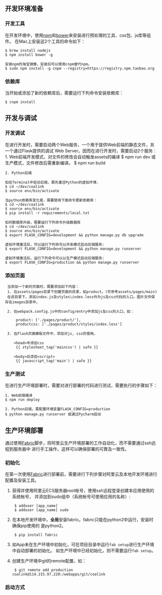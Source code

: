 ## 开发环境准备

### 开发工具
在开发环境中，使用[npm]和[bower]来安装进行预处理的工具、css包、js库等组件。
在Mac上安装这2个工具的命令如下：

    $ brew install nodejs
    $ npm install bower -g

    安装npm的淘宝镜像，安装后可以使用cnpm替代npm。
    $ sudo npm install -g cnpm --registry=https://registry.npm.taobao.org

### 依赖库
当开始或添加了新的依赖库后，需要运行下列命令安装依赖库：

    $ cnpm install

## 开发与调试

### 开发调试
在进行开发时，需要启动两个Web服务，一个用于提供Web前端的静态文件，另一个通过Flask提供的调试
Web Server。因而在进行开发时，需要启动2个服务：
    1. Web前端开发模式，对文件的修改会自动触发assets的编译
    $ npm run dev
    或生产模式，文件修改后需重新编译。
    $ npm run build

    2. Python后端

    如在Terminal中启动后端，需先激活Python的虚拟环境.
    $ cd ~/dev/coalink
    $ source env/bin/activate

    当python依赖库变化是，需要使用下面命令更新依赖库：
    $ cd ~/dev/coalink
    $ source env/bin/activate
    $ pip install -r requirements/local.txt

    如何数据库升级，需要运行下列命令升级数据库
    $ cd ~/dev/coalink
    $ source env/bin/activate
    $ export FLASK_CONFIG=development && python manage.py db upgrade

    虚拟环境激活后，可以运行下列命令以开发模式启动后端服务:
    $ export FLASK_CONFIG=development && python manage.py runserver

    虚拟环境激活后，运行下列命令可以以生产模式启动后端服务:
    $ export FLASK_CONFIG=production && python manage.py runserver


 ### 添加页面

     当添加一个新的页面时，需要添加如下内容：
     1. 在assets/pages目录下创建页面的目录，如product。(可参考assets/pages/main)
     在该目录下，添加index.js及styles\index.less作为js及css代码的入口。图片文件保存在images目录中。

     2. 在webpack.config.js中的config/entry中添加js及css的入口，如：

         product: ['./pages/product/'],
         productcss: ['./pages/product/styles/index.less']

     3. 在Flask页面模板文件中，添加对js, css的使用。

        <head>中添加css
         {{ stylesheet_tag('maincss') | safe }}

        <body>后添加<script>
         {{ javascript_tag('main') | safe }}


### 生产测试
在进行生产环境部署时，需要对进行部署的代码进行测试，需要执行的步骤如下：

    1. Web前端编译
    $ npm run deploy

    2. Python后端，需配置环境变量FLASK_CONFIG=production
    $ python manage.py runserver 或通过Pycharm启动

## 生产环境部署

通过使用[Fabric]脚步，将阿里云生产环境部署的工作自动化，而不需要通过ssh远程到服务器中
进行手工操作，这样可以确保部署的可靠及一致性。

### 初始化
在第一次使用[Fabric]进行部署前，需要进行下列步骤对阿里云及本地开发环境进行配置及安装工具。

1. 获得并使用阿里云ECS服务器root帐号，使用ssh远程登录创建本应用使用的系统帐号，
并添加到sudo组中（系统帐号可使用应用的名称）:

        $ adduser [app_name]
        $ adduser [app_name] sudo

2. 在本地开发环境中，**全局**安装fabric。fabric只能在python2中运行，安装时确保pip使用的
是python2。

        $ pip install fabric

3. 如App未在生产环境中初始化，可在项目目录中运行`fab setup`进行生产环境中自动部署的初始化。
如生产环境中已经初始化，则不需要运行`fab setup`。

4. 创建生产环境中git的remote配置，如：

        $ git remote add production coalink@114.215.97.220:/webapps/git/coalink

### 启动方式

[Fabric]: http://docs.fabfile.org/
[npm]: https://nodejs.org/
[bower]: http://bower.io/

